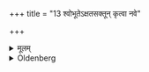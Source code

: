 +++
title = "13 श्वोभूतेऽक्षतसक्तून् कृत्वा नवे"

+++

<details><summary>मूलम्</summary>

श्वोभूतेऽक्षतसक्तून् कृत्वा नवे पात्रे निधायास्तमिते बलीन् हरेदाऽऽग्रहायण्याः १३
</details>

<details><summary>Oldenberg</summary>

14. On the following day he should prepare flour of fried grain, should put it into a new vessel, and after sunset he should offer Balis.

15. (The same is repeated every day) till the Āgrahāyaṇī day.
</details>
